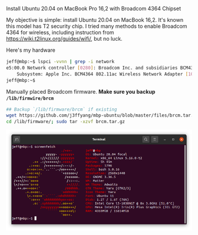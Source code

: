 Install Ubuntu 20.04 on MacBook Pro 16,2 with Broadcom 4364 Chipset

My objective is simple: install Ubuntu 20.04 on MacBook 16,2. It's known this model has T2 security chip. I tried many methods to enable Broadcom 4364 for wireless, including instruction from https://wiki.t2linux.org/guides/wifi/, but no luck.

Here's my hardware

```sh
jeff@mbp:~$ lspci -vvnn | grep -i network
e5:00.0 Network controller [0280]: Broadcom Inc. and subsidiaries BCM4364 802.11ac Wireless Network Adapter [14e4:4464] (rev 04)
	Subsystem: Apple Inc. BCM4364 802.11ac Wireless Network Adapter [106b:07bf]
jeff@mbp:~$
```

Manually placed Broadcom firmware. __Make sure you backup `/lib/firmwire/brcm`__

```sh
## Backup `/lib/firmware/brcm` if existing
wget https://github.com/j3ffyang/mbp-ubuntu/blob/master/files/brcm.tar.gz
cd /lib/firmware/; sudo tar -xzvf brcm.tar.gz
```

<img src="./images/20220116_ubuntu2004_mbp_t2.png">
